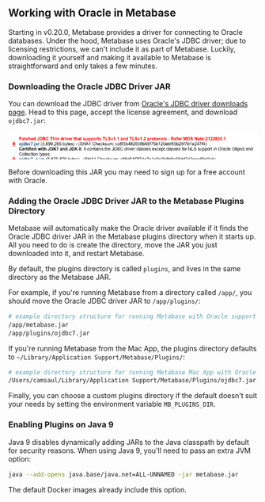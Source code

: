 ## Working with Oracle in Metabase

Starting in v0.20.0, Metabase provides a driver for connecting to Oracle databases. Under the hood, Metabase uses Oracle's JDBC driver; due to licensing restrictions, we can't
include it as part of Metabase. Luckily, downloading it yourself and making it available to Metabase is straightforward and only takes a few minutes.

### Downloading the Oracle JDBC Driver JAR

You can download the JDBC driver from [Oracle's JDBC driver downloads page](http://www.oracle.com/technetwork/database/features/jdbc/default-2280470.html).
Head to this page, accept the license agreement, and download `ojdbc7.jar`:

![Oracle JDBC Download](../images/oracle_jdbc_download.png)

Before downloading this JAR you may need to sign up for a free account with Oracle.


### Adding the Oracle JDBC Driver JAR to the Metabase Plugins Directory

Metabase will automatically make the Oracle driver available if it finds the Oracle JDBC driver JAR in the Metabase plugins directory when it starts up.
All you need to do is create the directory, move the JAR you just downloaded into it, and restart Metabase.

By default, the plugins directory is called `plugins`, and lives in the same directory as the Metabase JAR.

For example, if you're running Metabase from a directory called `/app/`, you should move the Oracle JDBC driver JAR to `/app/plugins/`:

```bash
# example directory structure for running Metabase with Oracle support
/app/metabase.jar
/app/plugins/ojdbc7.jar
```

If you're running Metabase from the Mac App, the plugins directory defaults to `~/Library/Application Support/Metabase/Plugins/`:

```bash
# example directory structure for running Metabase Mac App with Oracle support
/Users/camsaul/Library/Application Support/Metabase/Plugins/ojdbc7.jar
```

Finally, you can choose a custom plugins directory if the default doesn't suit your needs by setting the environment variable `MB_PLUGINS_DIR`.


### Enabling Plugins on Java 9

Java 9 disables dynamically adding JARs to the Java classpath by default for security reasons. When using Java 9, you'll need to pass an extra JVM option:

```bash
java --add-opens java.base/java.net=ALL-UNNAMED -jar metabase.jar
```

The default Docker images already include this option.
